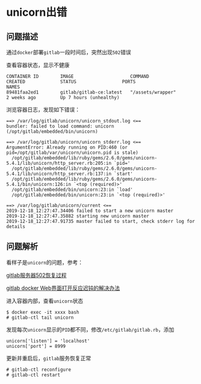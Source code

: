 
# unicorn出错

## 问题描述

通过`docker`部署`gitlab`一段时间后，突然出现`502`错误

查看容器状态，显示不健康

```
CONTAINER ID        IMAGE                     COMMAND                  CREATED             STATUS                 PORTS                                                           NAMES
89481faa2ed1        gitlab/gitlab-ce:latest   "/assets/wrapper"        2 weeks ago         Up 7 hours (unhealthy)
```

浏览容器日志，发现如下错误：

```
==> /var/log/gitlab/unicorn/unicorn_stdout.log <==
bundler: failed to load command: unicorn (/opt/gitlab/embedded/bin/unicorn)

==> /var/log/gitlab/unicorn/unicorn_stderr.log <==
ArgumentError: Already running on PID:460 (or pid=/opt/gitlab/var/unicorn/unicorn.pid is stale)
  /opt/gitlab/embedded/lib/ruby/gems/2.6.0/gems/unicorn-5.4.1/lib/unicorn/http_server.rb:205:in `pid='
  /opt/gitlab/embedded/lib/ruby/gems/2.6.0/gems/unicorn-5.4.1/lib/unicorn/http_server.rb:137:in `start'
  /opt/gitlab/embedded/lib/ruby/gems/2.6.0/gems/unicorn-5.4.1/bin/unicorn:126:in `<top (required)>'
  /opt/gitlab/embedded/bin/unicorn:23:in `load'
  /opt/gitlab/embedded/bin/unicorn:23:in `<top (required)>'

==> /var/log/gitlab/unicorn/current <==
2019-12-18_12:27:47.34406 failed to start a new unicorn master
2019-12-18_12:27:47.35882 starting new unicorn master
2019-12-18_12:27:47.91735 master failed to start, check stderr log for details
```

## 问题解析

看样子是`unicorn`的问题，参考：

[gitlab服务器502恢复过程](https://blog.csdn.net/zhouchuan152/article/details/95871798)

[gitlab docker Web界面打开反应迟钝的解决办法](https://blog.csdn.net/happyfreeangel/article/details/88653846)

进入容器内部，查看`unicorn`状态

```
$ docker exec -it xxxx bash
# gitlab-ctl tail unicorn
```

发现每次`unicorn`显示的`PID`都不同，修改`/etc/gitlab/gitlab.rb`，添加

```
unicorn['listen'] = 'localhost'
unicorn['port'] = 8999
```

更新并重启后，`gitlab`服务恢复正常

```
# gitlab-ctl reconfigure
# gitlab-ctl restart
```